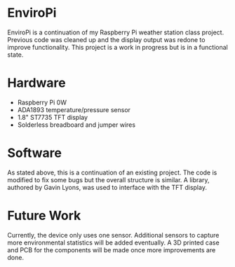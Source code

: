 # EnviroPi
EnviroPi is a continuation of my Raspberry Pi weather station class project. Previous code was cleaned up and the display output was redone to improve functionality. This project is a work in progress but is in a functional state. 

# Hardware
* Raspberry Pi 0W
* ADA1893 temperature/pressure sensor
* 1.8" ST7735 TFT display
* Solderless breadboard and jumper wires

# Software
As stated above, this is a continuation of an existing project. The code is modified to fix some bugs but the overall structure is similar. A library, authored by Gavin Lyons, was used to interface with the TFT display.

# Future Work 
Currently, the device only uses one sensor. Additional sensors to capture more environmental statistics will be added eventually. A 3D printed case and PCB for the components will be made once more improvements are done.
